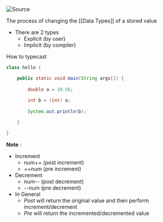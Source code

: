 ![Source](https://youtu.be/CPk8pffKV64?list=PLsyeobzWxl7pe_IiTfNyr55kwJPWbgxB5)

The process of changing the [[Data Types]] of a stored value
- There are 2 types
	- Explicit (by user)
	- Implicit (by compiler)

How to typecast
```java
class hello {

	public static void main(String args[]) {
	
		double a = 10.56;
		
		int b = (int) a;
		
		System.out.println(b);

	}

}
```


**Note** :
- Increment
	-  num++ (post increment)
	- ++num (pre increment)
- Decrement
	- num-- (post decrement)
	- --num (pre decrement)
- In General
	- *Post* will return the original value and then perform increment/decrement
	- *Pre* will return the incremented/decremented value



